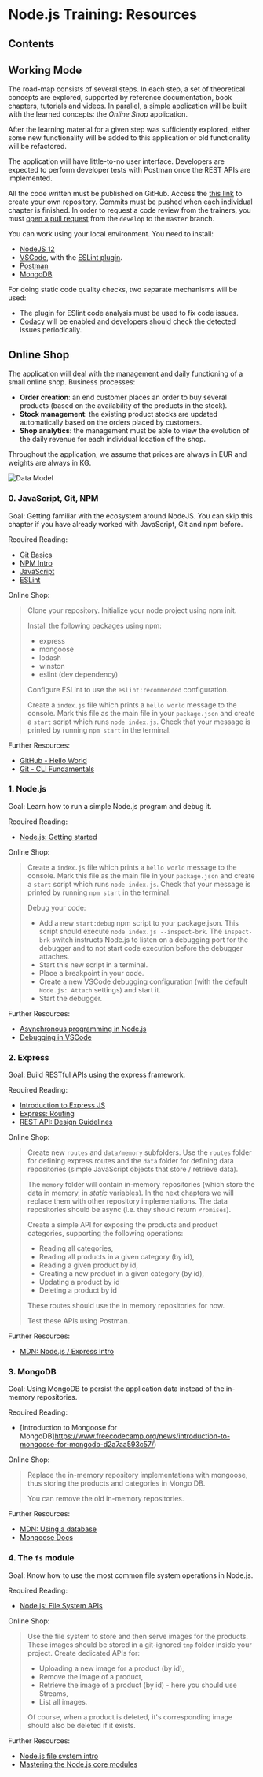 # Node.js Training: Resources

## Contents

## Working Mode

The road-map consists of several steps. In each step, a set of theoretical concepts are explored, supported by reference documentation, book chapters, tutorials and videos. In parallel, a simple application will be built with the learned concepts: the *Online Shop* application.

After the learning material for a given step was sufficiently explored, either some new functionality will be added to this application or old functionality will be refactored.

The application will have little-to-no user interface. Developers are expected to perform developer tests with Postman once the REST APIs are implemented.

All the code written must be published on GitHub. Access the [this link](https://classroom.github.com/a/d3mb3yKU) to create your own repository. Commits must be pushed when each individual chapter is finished. In order to request a code review from the trainers, you must [open a pull request](https://help.github.com/en/articles/creating-a-pull-request) from the `develop` to the `master` branch.

You can work using your local environment. You need to install:
 - [NodeJS 12](https://nodejs.org/en/) 
 - [VSCode](https://code.visualstudio.com/download), with the [ESLint plugin](https://marketplace.visualstudio.com/items?itemName=dbaeumer.vscode-eslint).
 - [Postman](https://www.postman.com/)
 - [MongoDB](https://www.mongodb.com/)
 
 For doing static code quality checks, two separate mechanisms will be used:
 - The plugin for ESlint code analysis must be used to fix code issues.
 - [Codacy](https://www.codacy.com/) will be enabled and developers should check the detected issues periodically.
 
 ## Online Shop
The application will deal with the management and daily functioning of a small online shop. Business processes:
 - **Order creation**: an end customer places an order to buy several products (based on the availability of the products in the stock).
 - **Stock management**: the existing product stocks are updated automatically based on the orders placed by customers.
 - **Shop analytics**: the management must be able to view the evolution of the daily revenue for each individual location of the shop.

Throughout the application, we assume that prices are always in EUR and weights are always in KG. 

![Data Model](./diagrams/data-model.svg "Data Model")

### 0. JavaScript, Git, NPM

Goal: Getting familiar with the ecosystem around NodeJS. You can skip this chapter if you have already worked with JavaScript, Git and npm before.

Required Reading:

 - [Git Basics](https://git-scm.com/book/en/v1/Getting-Started-Git-Basics)
 - [NPM Intro](https://nodesource.com/blog/an-absolute-beginners-guide-to-using-npm/)
 - [JavaScript](https://htmldog.com/guides/javascript/beginner/)
 - [ESLint](https://eslint.org/docs/user-guide/getting-started)

Online Shop: 

 > Clone your repository. Initialize your node project using npm init.
 > 
 > Install the following packages using npm: 
 > - express
 > - mongoose
 > - lodash
 > - winston
 > - eslint (dev dependency)
 >
 > Configure ESLint to use the `eslint:recommended` configuration.
 >
 > Create a `index.js` file which prints a `hello world` message to the console. Mark this file as the main file in your `package.json` and create a `start` script which runs `node index.js`. Check that your message is printed by running `npm start` in the terminal.
 
Further Resources:

 - [GitHub - Hello World](https://guides.github.com/activities/hello-world/)
 - [Git - CLI Fundamentals](https://www.youtube.com/watch?v=HVsySz-h9r4)
 
 ### 1. Node.js

Goal: Learn how to run a simple Node.js program and debug it.

Required Reading:

 - [Node.js: Getting started](https://nodejs.dev/run-nodejs-scripts-from-the-command-line)

Online Shop: 

 > Create a `index.js` file which prints a `hello world` message to the console. Mark this file as the main file in your `package.json` and create a `start` script which runs `node index.js`. Check that your message is printed by running `npm start` in the terminal.
 >
 > Debug your code:
 > - Add a new `start:debug` npm script to your package.json. This script should execute `node index.js --inspect-brk`. The `inspect-brk` switch instructs Node.js to listen on a debugging port for the debugger and to not start code execution before the debugger attaches.
 > - Start this new script in a terminal.
 > - Place a breakpoint in your code.
 > - Create a new VSCode debugging configuration (with the default `Node.js: Attach` settings) and start it.
 > - Start the debugger.
 
Further Resources:

 - [Asynchronous programming in Node.js](https://codeforgeek.com/asynchronous-programming-in-node-js/)
 - [Debugging in VSCode](https://code.visualstudio.com/docs/editor/debugging)
 
### 2. Express
 
Goal: Build RESTful APIs using the express framework.
 
Required Reading:

 - [Introduction to Express JS](https://medium.com/@jaeger.rob/introduction-to-nodes-express-js-db5617047150)
 - [Express: Routing](https://expressjs.com/en/guide/routing.html)
 - [REST API: Design Guidelines](https://medium.com/the-andela-way/rest-api-how-to-bce359ad7362)

Online Shop: 

 > Create new `routes` and `data/memory` subfolders. Use the `routes` folder for defining express routes and the `data` folder for defining data repositories (simple JavaScript objects that store / retrieve data). 
>
> The `memory` folder will contain in-memory repositories (which store the data in memory, in *static* variables).  In the next chapters we will replace them with other repository implementations. The data repositories should be async (i.e. they should return `Promises`). 
 > 
 > Create a simple API for exposing the products and product categories, supporting the following operations:
 > - Reading all categories,
 > - Reading all products in a given category (by id),
 > - Reading a given product by id,
 > - Creating a new product in a given category (by id),
 > - Updating a product by id
 > - Deleting a product by id
 >
 > These routes should use the in memory repositories for now. 
 >
 > Test these APIs using Postman.
 
Further Resources:

 - [MDN: Node.js / Express Intro](https://developer.mozilla.org/en-US/docs/Learn/Server-side/Express_Nodejs)

### 3. MongoDB 

Goal: Using MongoDB to persist the application data instead of the in-memory repositories.

Required Reading:

 - [Introduction to Mongoose for MongoDB]https://www.freecodecamp.org/news/introduction-to-mongoose-for-mongodb-d2a7aa593c57/)

Online Shop: 

 > Replace the in-memory repository implementations with mongoose, thus storing the products and categories in Mongo DB.
 >
 > You can remove the old in-memory repositories.
 
Further Resources:

 - [MDN: Using a database](https://developer.mozilla.org/en-US/docs/Learn/Server-side/Express_Nodejs/mongoose)
 - [Mongoose Docs](https://mongoosejs.com/docs/)

### 4. The `fs` module

Goal: Know how to use the most common file system operations in Node.js.

Required Reading:

 - [Node.js: File System APIs](https://nodejs.org/api/fs.html#fs_file_system)

Online Shop: 

 > Use the file system to store and then serve images for the products. These images should be stored in a git-ignored `tmp` folder inside your project. Create dedicated APIs for:
 > - Uploading a new image for a product (by id),
 > - Remove the image of a product,
 > - Retrieve the image of a product (by id) - here you should use Streams,
 > - List all images.
 >
 > Of course, when a product is deleted, it's corresponding image should also be deleted if it exists.
 
Further Resources:

 - [Node.js file system intro](https://www.tutorialsteacher.com/nodejs/nodejs-file-system)
 - [Mastering the Node.js core modules](https://blog.risingstack.com/mastering-the-nodejs-core-modules-file-system-fs-module/)
